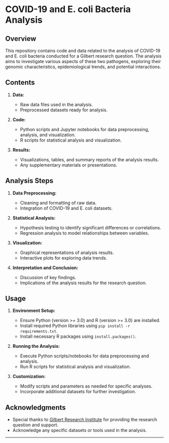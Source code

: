 # COVID-19 and E. coli Bacteria Analysis

## Overview
This repository contains code and data related to the analysis of COVID-19 and E. coli bacteria conducted for a Gilbert research question. The analysis aims to investigate various aspects of these two pathogens, exploring their genomic characteristics, epidemiological trends, and potential interactions.

## Contents
1. **Data:** 
   - Raw data files used in the analysis.
   - Preprocessed datasets ready for analysis.

2. **Code:**
   - Python scripts and Jupyter notebooks for data preprocessing, analysis, and visualization.
   - R scripts for statistical analysis and visualization.

3. **Results:**
   - Visualizations, tables, and summary reports of the analysis results.
   - Any supplementary materials or presentations.

## Analysis Steps
1. **Data Preprocessing:**
   - Cleaning and formatting of raw data.
   - Integration of COVID-19 and E. coli datasets.

2. **Statistical Analysis:**
   - Hypothesis testing to identify significant differences or correlations.
   - Regression analysis to model relationships between variables.

3. **Visualization:**
   - Graphical representations of analysis results.
   - Interactive plots for exploring data trends.

4. **Interpretation and Conclusion:**
   - Discussion of key findings.
   - Implications of the analysis results for the research question.

## Usage
1. **Environment Setup:**
   - Ensure Python (version >= 3.0) and R (version >= 3.0) are installed.
   - Install required Python libraries using `pip install -r requirements.txt`.
   - Install necessary R packages using `install.packages()`.

2. **Running the Analysis:**
   - Execute Python scripts/notebooks for data preprocessing and analysis.
   - Run R scripts for statistical analysis and visualization.

3. **Customization:**
   - Modify scripts and parameters as needed for specific analyses.
   - Incorporate additional datasets for further investigation.


## Acknowledgments
- Special thanks to [Gilbert Research Institute](http://www.gilbertresearch.org/) for providing the research question and support.
- Acknowledge any specific datasets or tools used in the analysis.

---
